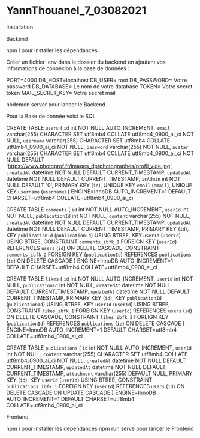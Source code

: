 # YannThouanel_7_03082021

Installation

Backend
  
npm i pour installer les dépendances

Créer un fichier .env dans le dossier du backend en ajoutant vos informations de connexion à la base de données :

PORT=4000
DB_HOST=localhost
DB_USER= root
DB_PASSWORD= Votre password
DB_DATABASE= Le nom de votre database
TOKEN= Votre secret token
MAIL_SECRET_KEY= Votre secret mail

nodemon server pour lancer le Backend

Pour la Base de donnée voici le SQL

CREATE TABLE `users` (
  `id` int NOT NULL AUTO_INCREMENT,
  `email` varchar(255) CHARACTER SET utf8mb4 COLLATE utf8mb4_0900_ai_ci NOT NULL,
  `username` varchar(255) CHARACTER SET utf8mb4 COLLATE utf8mb4_0900_ai_ci NOT NULL,
  `password` varchar(255) NOT NULL,
  `avatar` varchar(255) CHARACTER SET utf8mb4 COLLATE utf8mb4_0900_ai_ci NOT NULL DEFAULT 'https://www.photoprof.fr/images_dp/photographes/profil_vide.jpg',
  `createdAt` datetime NOT NULL DEFAULT CURRENT_TIMESTAMP,
  `updatedAt` datetime NOT NULL DEFAULT CURRENT_TIMESTAMP,
  `isAdmin` int NOT NULL DEFAULT '0',
  PRIMARY KEY (`id`),
  UNIQUE KEY `email` (`email`),
  UNIQUE KEY `username` (`username`)
) ENGINE=InnoDB AUTO_INCREMENT=1 DEFAULT CHARSET=utf8mb4 COLLATE=utf8mb4_0900_ai_ci

CREATE TABLE `comments` (
  `id` int NOT NULL AUTO_INCREMENT,
  `userId` int NOT NULL,
  `publicationId` int NOT NULL,
  `content` varchar(255) NOT NULL,
  `createdAt` datetime NOT NULL DEFAULT CURRENT_TIMESTAMP,
  `updatedAt` datetime NOT NULL DEFAULT CURRENT_TIMESTAMP,
  PRIMARY KEY (`id`),
  KEY `publicationId` (`publicationId`) USING BTREE,
  KEY `userId` (`userId`) USING BTREE,
  CONSTRAINT `comments_ibfk_1` FOREIGN KEY (`userId`) REFERENCES `users` (`id`) ON DELETE CASCADE,
  CONSTRAINT `comments_ibfk_2` FOREIGN KEY (`publicationId`) REFERENCES `publications` (`id`) ON DELETE CASCADE
) ENGINE=InnoDB AUTO_INCREMENT=1 DEFAULT CHARSET=utf8mb4 COLLATE=utf8mb4_0900_ai_ci

CREATE TABLE `likes` (
  `id` int NOT NULL AUTO_INCREMENT,
  `userId` int NOT NULL,
  `publicationId` int NOT NULL,
  `createdAt` datetime NOT NULL DEFAULT CURRENT_TIMESTAMP,
  `updatedAt` datetime NOT NULL DEFAULT CURRENT_TIMESTAMP,
  PRIMARY KEY (`id`),
  KEY `publicationId` (`publicationId`) USING BTREE,
  KEY `userId` (`userId`) USING BTREE,
  CONSTRAINT `likes_ibfk_1` FOREIGN KEY (`userId`) REFERENCES `users` (`id`) ON DELETE CASCADE,
  CONSTRAINT `likes_ibfk_2` FOREIGN KEY (`publicationId`) REFERENCES `publications` (`id`) ON DELETE CASCADE
) ENGINE=InnoDB AUTO_INCREMENT=1 DEFAULT CHARSET=utf8mb4 COLLATE=utf8mb4_0900_ai_ci

CREATE TABLE `publications` (
  `id` int NOT NULL AUTO_INCREMENT,
  `userId` int NOT NULL,
  `content` varchar(255) CHARACTER SET utf8mb4 COLLATE utf8mb4_0900_ai_ci NOT NULL,
  `createdAt` datetime NOT NULL DEFAULT CURRENT_TIMESTAMP,
  `updatedAt` datetime NOT NULL DEFAULT CURRENT_TIMESTAMP,
  `attachment` varchar(255) DEFAULT NULL,
  PRIMARY KEY (`id`),
  KEY `userId` (`userId`) USING BTREE,
  CONSTRAINT `publications_ibfk_1` FOREIGN KEY (`userId`) REFERENCES `users` (`id`) ON DELETE CASCADE ON UPDATE CASCADE
) ENGINE=InnoDB AUTO_INCREMENT=1 DEFAULT CHARSET=utf8mb4 COLLATE=utf8mb4_0900_ai_ci


Frontend

  npm i pour installer les dépendances
  npm run serve pour lancer le Frontend
